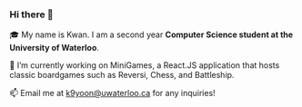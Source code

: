 ### Hi there 👋

🎓 My name is Kwan. I am a second year **Computer Science student at the University of Waterloo**.

🔭 I’m currently working on MiniGames, a React.JS application that hosts classic boardgames such as Reversi, Chess, and Battleship.

📫 Email me at k9yoon@uwaterloo.ca for any inquiries!


<!--
**KwanYoon/KwanYoon** is a ✨ _special_ ✨ repository because its `README.md` (this file) appears on your GitHub profile.

Here are some ideas to get you started:

- 🔭 I’m currently working on ...
- 🌱 I’m currently learning ...
- 👯 I’m looking to collaborate on ...
- 🤔 I’m looking for help with ...
- 💬 Ask me about ...
- 📫 How to reach me: ...
- 😄 Pronouns: ...
- ⚡ Fun fact: ...
-->
